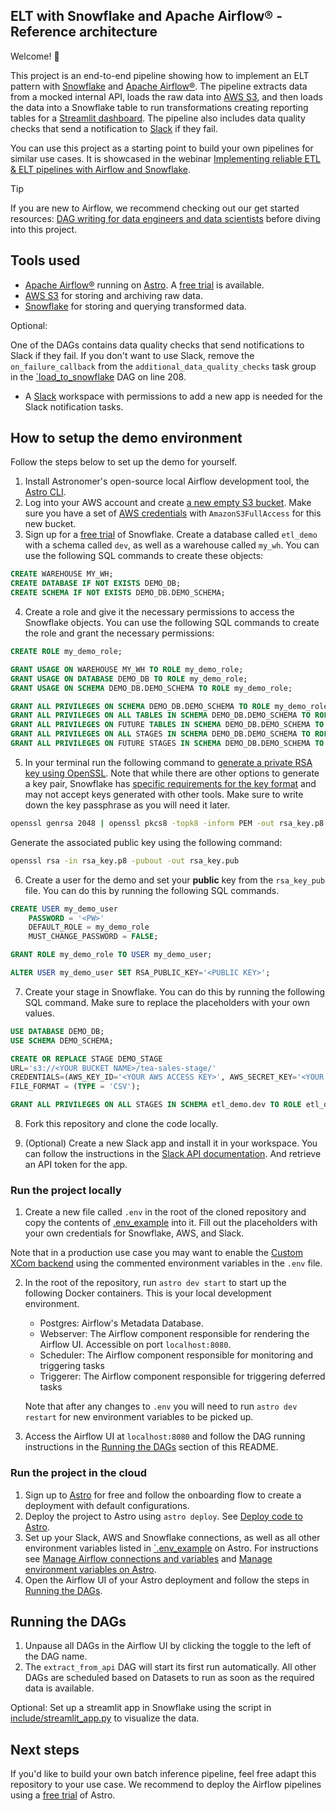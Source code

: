 ## ELT with Snowflake and Apache Airflow® - Reference architecture

Welcome! 🚀

This project is an end-to-end pipeline showing how to implement an ELT pattern with [Snowflake](https://www.snowflake.com/en/) and [Apache Airflow®](https://airflow.apache.org/). The pipeline extracts data from a mocked internal API, loads the raw data into [AWS S3](https://aws.amazon.com/s3/), and then loads the data into a Snowflake table to run transformations creating reporting tables for a [Streamlit dashboard](https://www.streamlit.io/). The pipeline also includes data quality checks that send a notification to [Slack](https://slack.com/) if they fail.

You can use this project as a starting point to build your own pipelines for similar use cases. It is showcased in the webinar [Implementing reliable ETL & ELT pipelines with Airflow and Snowflake](https://www.astronomer.io/events/webinars/implementing-reliable-etl-elt-pipelines-with-airflow-and-snowflake-video/).

> [!TIP]
> If you are new to Airflow, we recommend checking out our get started resources: [DAG writing for data engineers and data scientists](https://www.astronomer.io/events/webinars/dag-writing-for-data-engineers-and-data-scientists-video/) before diving into this project.

## Tools used

- [Apache Airflow®](https://airflow.apache.org/docs/apache-airflow/stable/index.html) running on [Astro](https://www.astronomer.io/product/). A [free trial](http://qrco.de/bfHv2Q) is available.
- [AWS S3](https://aws.amazon.com/s3/) for storing and archiving raw data.
- [Snowflake](https://www.snowflake.com/en/) for storing and querying transformed data.

Optional:

One of the DAGs contains data quality checks that send notifications to Slack if they fail. If you don't want to use Slack, remove the `on_failure_callback` from the `additional_data_quality_checks` task group in the [`load_to_snowflake](dags/load_to_snowflake.py) DAG on line 208.

- A [Slack](https://slack.com/) workspace with permissions to add a new app is needed for the Slack notification tasks.

## How to setup the demo environment

Follow the steps below to set up the demo for yourself.

1. Install Astronomer's open-source local Airflow development tool, the [Astro CLI](https://www.astronomer.io/docs/astro/cli/overview).
2. Log into your AWS account and create [a new empty S3 bucket](https://docs.aws.amazon.com/AmazonS3/latest/userguide/creating-bucket.html). Make sure you have a set of [AWS credentials](https://docs.aws.amazon.com/iam/) with `AmazonS3FullAccess` for this new bucket.
3. Sign up for a [free trial](https://trial.snowflake.com/?owner=SPN-PID-365384) of Snowflake. Create a database called `etl_demo` with a schema called `dev`, as well as a warehouse called `my_wh`. You can use the following SQL commands to create these objects:

```sql
CREATE WAREHOUSE MY_WH;
CREATE DATABASE IF NOT EXISTS DEMO_DB;
CREATE SCHEMA IF NOT EXISTS DEMO_DB.DEMO_SCHEMA;
```

4. Create a role and give it the necessary permissions to access the Snowflake objects. You can use the following SQL commands to create the role and grant the necessary permissions:

```sql
CREATE ROLE my_demo_role;

GRANT USAGE ON WAREHOUSE MY_WH TO ROLE my_demo_role;
GRANT USAGE ON DATABASE DEMO_DB TO ROLE my_demo_role;
GRANT USAGE ON SCHEMA DEMO_DB.DEMO_SCHEMA TO ROLE my_demo_role;

GRANT ALL PRIVILEGES ON SCHEMA DEMO_DB.DEMO_SCHEMA TO ROLE my_demo_role;
GRANT ALL PRIVILEGES ON ALL TABLES IN SCHEMA DEMO_DB.DEMO_SCHEMA TO ROLE my_demo_role;
GRANT ALL PRIVILEGES ON FUTURE TABLES IN SCHEMA DEMO_DB.DEMO_SCHEMA TO ROLE my_demo_role;
GRANT ALL PRIVILEGES ON ALL STAGES IN SCHEMA DEMO_DB.DEMO_SCHEMA TO ROLE my_demo_role;
GRANT ALL PRIVILEGES ON FUTURE STAGES IN SCHEMA DEMO_DB.DEMO_SCHEMA TO ROLE my_demo_role;
```

5. In your terminal run the following command to [generate a private RSA key using OpenSSL](https://docs.openssl.org/master/man1/openssl-genrsa/). Note that while there are other options to generate a key pair, Snowflake has [specific requirements for the key format](https://docs.snowflake.com/en/user-guide/key-pair-auth) and may not accept keys generated with other tools. Make sure to write down the key passphrase as you will need it later.

```bash
openssl genrsa 2048 | openssl pkcs8 -topk8 -inform PEM -out rsa_key.p8
```

Generate the associated public key using the following command:

```bash
openssl rsa -in rsa_key.p8 -pubout -out rsa_key.pub 
```

6. Create a user for the demo and set your **public** key from the `rsa_key_pub` file. You can do this by running the following SQL commands.

```sql
CREATE USER my_demo_user
    PASSWORD = '<PW>'
    DEFAULT_ROLE = my_demo_role
    MUST_CHANGE_PASSWORD = FALSE;

GRANT ROLE my_demo_role TO USER my_demo_user;

ALTER USER my_demo_user SET RSA_PUBLIC_KEY='<PUBLIC KEY>';
```

7. Create your stage in Snowflake. You can do this by running the following SQL command. Make sure to replace the placeholders with your own values.

```sql
USE DATABASE DEMO_DB;
USE SCHEMA DEMO_SCHEMA;

CREATE OR REPLACE STAGE DEMO_STAGE
URL='s3://<YOUR BUCKET NAME>/tea-sales-stage/'
CREDENTIALS=(AWS_KEY_ID='<YOUR AWS ACCESS KEY>', AWS_SECRET_KEY='<YOUR AWS SECRET KEY')
FILE_FORMAT = (TYPE = 'CSV');

GRANT ALL PRIVILEGES ON ALL STAGES IN SCHEMA etl_demo.dev TO ROLE etl_demo_role;
```

8. Fork this repository and clone the code locally.

9. (Optional) Create a new Slack app and install it in your workspace. You can follow the instructions in the [Slack API documentation](https://api.slack.com/start). And retrieve an API token for the app.

### Run the project locally

1. Create a new file called `.env` in the root of the cloned repository and copy the contents of [.env_example](.env_example) into it. Fill out the placeholders with your own credentials for Snowflake, AWS, and Slack.

Note that in a production use case you may want to enable the [Custom XCom backend](https://www.astronomer.io/docs/learn/xcom-backend-tutorial) using the commented environment variables in the `.env` file.

2. In the root of the repository, run `astro dev start` to start up the following Docker containers. This is your local development environment.

    - Postgres: Airflow's Metadata Database.
    - Webserver: The Airflow component responsible for rendering the Airflow UI. Accessible on port `localhost:8080`.
    - Scheduler: The Airflow component responsible for monitoring and triggering tasks
    - Triggerer: The Airflow component responsible for triggering deferred tasks

    Note that after any changes to `.env` you will need to run `astro dev restart` for new environment variables to be picked up.

3. Access the Airflow UI at `localhost:8080` and follow the DAG running instructions in the [Running the DAGs](#running-the-dags) section of this README.

### Run the project in the cloud

1. Sign up to [Astro](https://www.astronomer.io/try-astro/?utm_source=learn-docs-reference-architectures&utm_medium=web&utm_campaign=free-trial) for free and follow the onboarding flow to create a deployment with default configurations.
2. Deploy the project to Astro using `astro deploy`. See [Deploy code to Astro](https://www.astronomer.io/docs/astro/deploy-code).
3. Set up your Slack, AWS and Snowflake connections, as well as all other environment variables listed in [`.env_example](.env_example) on Astro. For instructions see [Manage Airflow connections and variables](https://www.astronomer.io/docs/astro/manage-connections-variables) and [Manage environment variables on Astro](https://www.astronomer.io/docs/astro/manage-env-vars).
4. Open the Airflow UI of your Astro deployment and follow the steps in [Running the DAGs](#running-the-dags).

## Running the DAGs

1. Unpause all DAGs in the Airflow UI by clicking the toggle to the left of the DAG name.
2. The `extract_from_api` DAG will start its first run automatically. All other DAGs are scheduled based on Datasets to run as soon as the required data is available.

Optional: Set up a streamlit app in Snowflake using the script in [include/streamlit_app.py](include/streamlit_app.py) to visualize the data.

## Next steps

If you'd like to build your own batch inference pipeline, feel free adapt this repository to your use case. We recommend to deploy the Airflow pipelines using a [free trial](https://www.astronomer.io/try-astro/?utm_source=learn-docs-reference-architectures&utm_medium=web&utm_campaign=free-trial) of Astro.
